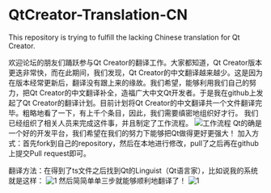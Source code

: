 # QtCreator-Translation-CN
This repository is trying to fulfill the lacking Chinese translation for Qt Creator.

欢迎论坛的朋友们踊跃参与Qt Creator的翻译工作。大家都知道，Qt Creator版本更迭非常快，而在此期间，我们发现，Qt Creator的中文翻译越来越少。这是因为在版本经常更新后，翻译没有跟上来的缘故。我们希望，能够利用我们自己的努力，把Qt Creator的中文翻译补全，造福广大中文Qt开发者。于是我在github上发起了Qt Creator的翻译计划。目前计划将Qt Creator的中文翻译共一个文件翻译完毕。粗略地看了一下，有上千个条目，因此，我们需要缜密地组织好才行。
我们已经组织了相关人员来完成这件事，并且制定了工作流程。
![工作流程](http://i1288.photobucket.com/albums/b485/jiangcaiyang/_zps0bhw9ogt.png)
Qt的确是一个好的开发平台，我们希望在我们的努力下能够把Qt做得更好更强大！
加入方式：首先fork到自己的repository，然后在本地进行修改，pull了之后再在github上提交Pull request即可。

翻译方法：在得到了ts文件之后找到Qt的Linguist（Qt语言家），比如说我的系统就是这样：
![1](http://i1288.photobucket.com/albums/b485/jiangcaiyang/1_zpsjqytudxa.png)
然后简简单单三步就能够顺利地翻译了！
![1](http://i1288.photobucket.com/albums/b485/jiangcaiyang/2_zpsniwe87oy.png)